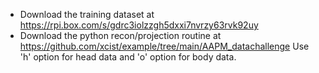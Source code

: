 * Download the training dataset at https://rpi.box.com/s/gdrc3iolzzgh5dxxi7nvrzy63rvk92uy
* Download the python recon/projection routine at https://github.com/xcist/example/tree/main/AAPM_datachallenge 
Use 'h' option for head data and 'o' option for body data.